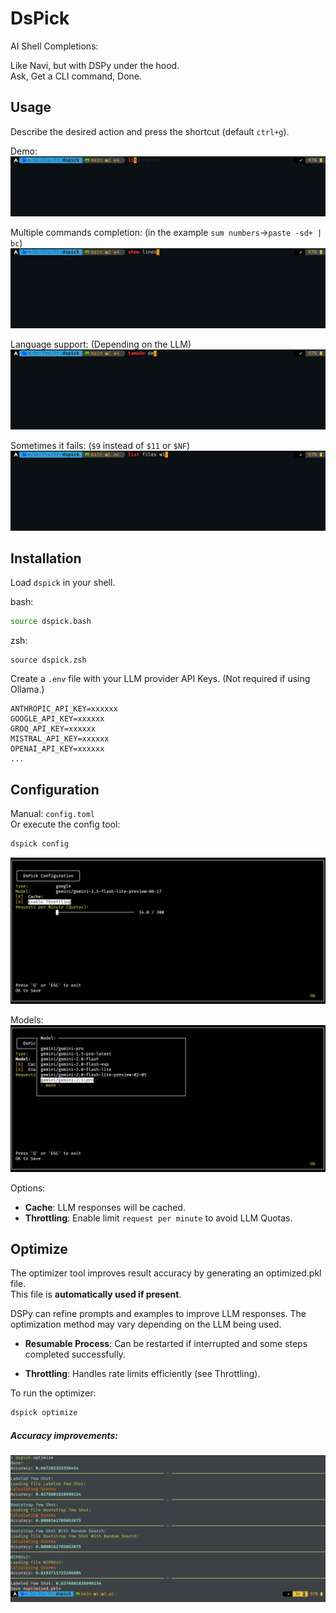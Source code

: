 # DsPick

AI Shell Completions:

Like Navi, but with DSPy under the hood.\
Ask, Get a CLI command, Done.

## Usage

Describe the desired action and press the shortcut (default `ctrl+g`).

Demo:
![demo](screens/demo.apng)

Multiple commands completion:
(in the example `sum numbers`→`paste -sd+ | bc`)
![multiple](screens/multiple.apng)

Language support:
(Depending on the LLM)
![language](screens/language.apng)

Sometimes it fails:
(`$9` instead of `$11` or `$NF`)
![fail](screens/not_perfect.apng)

## Installation

Load `dspick` in your shell.

bash:
```bash
source dspick.bash
```

zsh:
```shell
source dspick.zsh
```

Create a `.env` file with your LLM provider API Keys.
(Not required if using Ollama.)

```
ANTHROPIC_API_KEY=xxxxxx
GOOGLE_API_KEY=xxxxxx
GROQ_API_KEY=xxxxxx
MISTRAL_API_KEY=xxxxxx
OPENAI_API_KEY=xxxxxx
...
```

## Configuration

Manual: `config.toml`\
Or execute the config tool:

```bash
dspick config
```
![config](screens/config.png)

Models:
![models](screens/models.png)

Options:

- **Cache**: LLM responses will be cached.
- **Throttling**: Enable limit `request per minute` to avoid LLM Quotas.

## Optimize

The optimizer tool improves result accuracy by generating an optimized.pkl file.\
This file is **automatically used if present**.

DSPy can refine prompts and examples to improve LLM responses. The optimization method may vary depending on the LLM being used.

- **Resumable Process**:  Can be restarted if interrupted and some steps completed successfully.

- **Throttling**: Handles rate limits efficiently (see Throttling).


To run the optimizer:
```bash
dspick optimize
```


##### Accuracy improvements:
![models](screens/optimizer.png)
